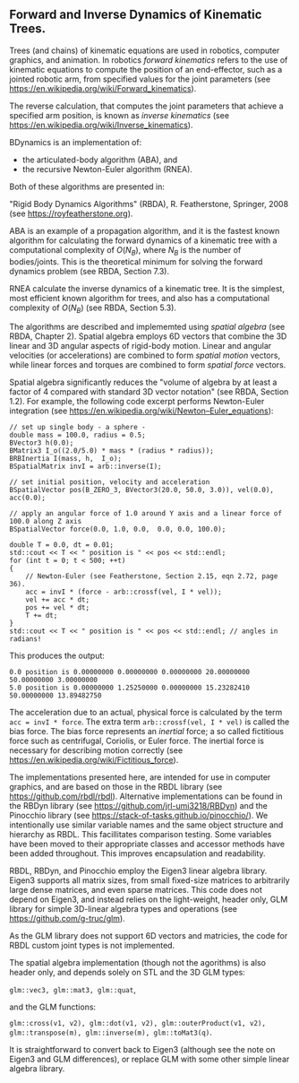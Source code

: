
 ## Forward and Inverse Dynamics of Kinematic Trees.

 Trees (and chains) of kinematic equations are used in robotics, computer graphics, and animation.
 In robotics _forward kinematics_ refers to the use of kinematic equations to compute the position of 
 an end-effector, such as a jointed robotic arm, from specified values for the joint parameters
 (see  https://en.wikipedia.org/wiki/Forward_kinematics).

 The reverse calculation, that computes the joint parameters that achieve a specified arm position, 
 is known as _inverse kinematics_ (see https://en.wikipedia.org/wiki/Inverse_kinematics).

 BDynamics is an implementation of:
 
 - the articulated-body algorithm (ABA), and  
 - the recursive Newton-Euler algorithm (RNEA).

 Both of these algorithms are presented in:

 "Rigid Body Dynamics Algorithms" (RBDA), R. Featherstone, Springer, 2008 (see https://royfeatherstone.org). 

 ABA is an example of a propagation algorithm, and it is the fastest known algorithm
 for calculating the forward dynamics of a kinematic tree with a computational complexity of $O(N_B)$,
 where $N_B$ is the number of bodies/joints. 
 This is the theoretical minimum for solving the forward dynamics problem (see RBDA, Section 7.3). 
 
 RNEA calculate the inverse dynamics of a kinematic tree. 
 It is the simplest, most efficient known algorithm for trees, and also has a computational
 complexity of $O(N_B)$ (see RBDA, Section 5.3). 

 The algorithms are described and implememted using _spatial algebra_ (see RBDA, Chapter 2). 
 Spatial algebra  employs 6D vectors that combine the 3D linear and
 3D angular aspects of rigid-body motion.
 Linear and angular velocities (or accelerations) are
 combined to form  _spatial_ _motion_ vectors, while linear forces and torques are combined
 to form  _spatial_ _force_ vectors.
 
 Spatial algebra significantly reduces the
"volume of algebra by at least a factor of 4 compared with standard 3D vector notation" (see RBDA, Section 1.2). 
 For example, the following code excerpt performs Newton-Euler integration (see https://en.wikipedia.org/wiki/Newton–Euler_equations):

    // set up single body - a sphere -  
    double mass = 100.0, radius = 0.5; 
    BVector3 h(0.0);
    BMatrix3 I_o((2.0/5.0) * mass * (radius * radius)); 
    BRBInertia I(mass, h,  I_o);
    BSpatialMatrix invI = arb::inverse(I);

    // set initial position, velocity and acceleration
    BSpatialVector pos(B_ZERO_3, BVector3(20.0, 50.0, 3.0)), vel(0.0), acc(0.0);
    
    // apply an angular force of 1.0 around Y axis and a linear force of 100.0 along Z axis
    BSpatialVector force(0.0, 1.0, 0.0,  0.0, 0.0, 100.0);

    double T = 0.0, dt = 0.01;
    std::cout << T << " position is " << pos << std::endl;
    for (int t = 0; t < 500; ++t)
    {
        // Newton-Euler (see Featherstone, Section 2.15, eqn 2.72, page 36).
        acc = invI * (force - arb::crossf(vel, I * vel)); 
        vel += acc * dt;
        pos += vel * dt;
        T += dt;
    }
    std::cout << T << " position is " << pos << std::endl; // angles in radians!

 This produces the output:

    0.0 position is 0.00000000 0.00000000 0.00000000 20.00000000 50.00000000 3.00000000 
    5.0 position is 0.00000000 1.25250000 0.00000000 15.23282410 50.00000000 13.89482750 

 The acceleration due to an actual, physical force is calculated by the term ```acc = invI * force```.
 The extra term ```arb::crossf(vel, I * vel)``` is called the bias force.
 The bias force represents an _inertial_ force; a so called fictitious force such as centrifugal, Coriolis, or Euler force. 
 The inertial force is necessary for describing motion correctly (see https://en.wikipedia.org/wiki/Fictitious_force).
 
 The implementations presented here, are intended for use in computer graphics, and are 
 based on those in the RBDL library (see https://github.com/rbdl/rbdl).
 Alternative implementations can be found in the RBDyn library (see https://github.com/jrl-umi3218/RBDyn) and
 the Pinocchio library (see https://stack-of-tasks.github.io/pinocchio/).
 We intentionally use similar variable names and the same object structure and hierarchy as RBDL. This facillitates comparison testing. 
 Some variables have been moved to their appropriate classes and accessor methods 
 have been added throughout. This improves encapsulation and readability.
 

 RBDL, RBDyn, and Pinocchio employ the Eigen3 linear algebra library. Eigen3 supports all matrix sizes, from small 
 fixed-size matrices to arbitrarily large dense matrices, and even sparse matrices.
 This code does not depend on Eigen3, and instead relies on the light-weight, header only, GLM library 
 for simple 3D-linear algebra types and operations (see https://github.com/g-truc/glm). 

 As the GLM library does not support 6D vectors and matricies, the code for RBDL custom
 joint types is not implemented.

 The spatial algebra implementation (though not the agorithms) is also header only, and depends solely on STL and the 3D GLM types: 
 
 ```glm::vec3, glm::mat3, glm::quat```, 
 
 and the GLM functions:
 
 ```glm::cross(v1, v2), glm::dot(v1, v2), glm::outerProduct(v1, v2), glm::transpose(m), glm::inverse(m), glm::toMat3(q)```.
 
 It is straightforward to convert back to Eigen3 (although see 
 the note on Eigen3 and GLM differences), or  replace GLM with some other simple
 linear algebra library.

 
